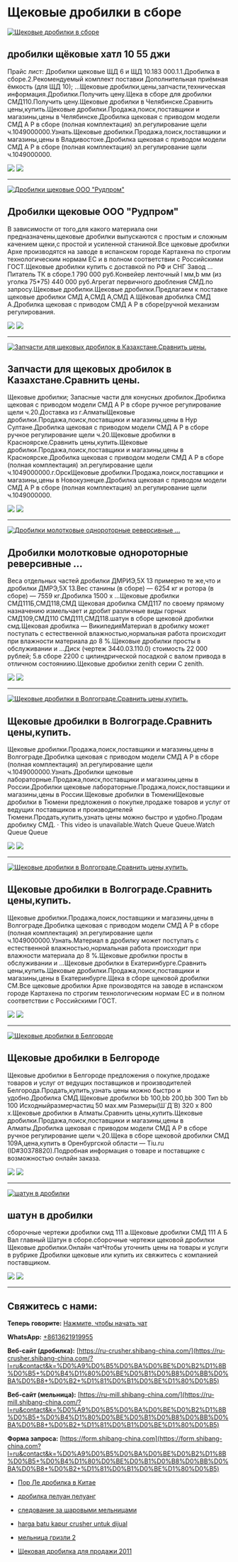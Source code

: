 # Щековые дробилки в сборе

<a href="https://swt.shibang-china.com/?l=ru&img&k=%D0%A9%D0%B5%D0%BA%D0%BE%D0%B2%D1%8B%D0%B5+%D0%B4%D1%80%D0%BE%D0%B1%D0%B8%D0%BB%D0%BA%D0%B8+%D0%B2+%D1%81%D0%B1%D0%BE%D1%80%D0%B5" target="_blank">![Щековые дробилки в сборе](http://static.shibang-china.com/all-800x300/111.jpg)</a>

## дробилки щёковые хатл 10 55 джи
Прайс лист: Дробилки щековые ЩД 6 и ЩД 10.183 000.1.1.Дробилка в сборе.2.Рекомендуемый комплект поставки Дополнительная приёмная ёмкость (для ЩД 10); …Щековые дробилки,цены,запчасти,техническая информация.Дробилки.Получить цену.Щека в сборе для дробилки СМД110.Получить цену.Щековые дробилки в Челябинске.Сравнить цены,купить.Щековые дробилки.Продажа,поиск,поставщики и магазины,цены в Челябинске.Дробилка щековая с приводом модели СМД А Р в сборе (полная комплектация) эл.регулирование щели ч.1049000000.Узнать.Щековые дробилки.Продажа,поиск,поставщики и магазины,цены в Владивостоке.Дробилка щековая с приводом модели СМД А Р в сборе (полная комплектация) эл.регулирование щели ч.1049000000.


<a href="https://whatsapp.shibangsoft.com/WhatsApp.php" target="_blank" title="WhatsApp">![](http://static.shibang-china.com/icon/whatsapp.png)</a> <a href="https://swt.shibang-china.com/?l=ru&icon&k=%D0%A9%D0%B5%D0%BA%D0%BE%D0%B2%D1%8B%D0%B5+%D0%B4%D1%80%D0%BE%D0%B1%D0%B8%D0%BB%D0%BA%D0%B8+%D0%B2+%D1%81%D0%B1%D0%BE%D1%80%D0%B5" target="_blank">![](http://static.shibang-china.com/icon/chat-ru.png)</a>

---

<a href="https://swt.shibang-china.com/?l=ru&img&k=%D0%A9%D0%B5%D0%BA%D0%BE%D0%B2%D1%8B%D0%B5+%D0%B4%D1%80%D0%BE%D0%B1%D0%B8%D0%BB%D0%BA%D0%B8+%D0%B2+%D1%81%D0%B1%D0%BE%D1%80%D0%B5" target="_blank">![Дробилки щековые ООО &quot;Рудпром&quot;](http://static.shibang-china.com/all-800x300/819.jpg)</a>

## Дробилки щековые ООО &quot;Рудпром&quot;
В зависимости от того,для какого материала они предназначены,щековые дробилки выпускаются с простым и сложным качением щеки,с простой и усиленной станиной.Все щековые дробилки Архе производятся на заводе в испанском городе Картахена по строгим технологическим нормам ЕС и в полном соответствии с Российскими ГОСТ.Щековые дробилки купить с доставкой по РФ и СНГ Завод …Питатель ТК в сборе.1 790 000 руб.Конвейер ленточный l мм,b мм (из уголка 75*75) 440 000 руб.Агрегат первичного дробления СМД.по запросу.Щековые дробилки.Щековые дробилки.Предлагаем к поставке щековые дробилки СМД А,СМД А,СМД А.Щёковая дробилка СМД А.Дробилка щековая с приводом СМД А Р в сборе(ручной механизм регулирования.


<a href="https://whatsapp.shibangsoft.com/WhatsApp.php" target="_blank" title="WhatsApp">![](http://static.shibang-china.com/icon/whatsapp.png)</a> <a href="https://swt.shibang-china.com/?l=ru&icon&k=%D0%A9%D0%B5%D0%BA%D0%BE%D0%B2%D1%8B%D0%B5+%D0%B4%D1%80%D0%BE%D0%B1%D0%B8%D0%BB%D0%BA%D0%B8+%D0%B2+%D1%81%D0%B1%D0%BE%D1%80%D0%B5" target="_blank">![](http://static.shibang-china.com/icon/chat-ru.png)</a>

---

<a href="https://swt.shibang-china.com/?l=ru&img&k=%D0%A9%D0%B5%D0%BA%D0%BE%D0%B2%D1%8B%D0%B5+%D0%B4%D1%80%D0%BE%D0%B1%D0%B8%D0%BB%D0%BA%D0%B8+%D0%B2+%D1%81%D0%B1%D0%BE%D1%80%D0%B5" target="_blank">![Запчасти для щековых дробилок в Казахстане.Сравнить цены.](http://static.shibang-china.com/all-800x300/1005.jpg)</a>

## Запчасти для щековых дробилок в Казахстане.Сравнить цены.
Щековые дробилки; Запасные части для конусных дробилок.Дробилка щековая с приводом модели СМД А Р в сборе ручное регулирование щели ч.20.Доставка из г.АлматыЩековые дробилки.Продажа,поиск,поставщики и магазины,цены в Нур Султане.Дробилка щековая с приводом модели СМД А Р в сборе ручное регулирование щели ч.20.Щековые дробилки в Красноярске.Сравнить цены,купить.Щековые дробилки.Продажа,поиск,поставщики и магазины,цены в Красноярске.Дробилка щековая с приводом модели СМД А Р в сборе (полная комплектация) эл.регулирование щели ч.1049000000.г.ОрскЩековые дробилки.Продажа,поиск,поставщики и магазины,цены в Новокузнецке.Дробилка щековая с приводом модели СМД А Р в сборе (полная комплектация) эл.регулирование щели ч.1049000000.


<a href="https://whatsapp.shibangsoft.com/WhatsApp.php" target="_blank" title="WhatsApp">![](http://static.shibang-china.com/icon/whatsapp.png)</a> <a href="https://swt.shibang-china.com/?l=ru&icon&k=%D0%A9%D0%B5%D0%BA%D0%BE%D0%B2%D1%8B%D0%B5+%D0%B4%D1%80%D0%BE%D0%B1%D0%B8%D0%BB%D0%BA%D0%B8+%D0%B2+%D1%81%D0%B1%D0%BE%D1%80%D0%B5" target="_blank">![](http://static.shibang-china.com/icon/chat-ru.png)</a>

---

<a href="https://swt.shibang-china.com/?l=ru&img&k=%D0%A9%D0%B5%D0%BA%D0%BE%D0%B2%D1%8B%D0%B5+%D0%B4%D1%80%D0%BE%D0%B1%D0%B8%D0%BB%D0%BA%D0%B8+%D0%B2+%D1%81%D0%B1%D0%BE%D1%80%D0%B5" target="_blank">![Дробилки молотковые однороторные реверсивные …](http://static.shibang-china.com/all-800x300/1424.jpg)</a>

## Дробилки молотковые однороторные реверсивные …
Веса отдельных частей дробилки ДМРИЭ,5Х 13 примерно те же,что и дро&#173;билки ДМРЭ,5Х 13.Вес станины (в сбо&#173;ре) — 6254 кг и ротора (в сборе) — 7559 кг.Дробилка 1500 x …Щековые дробилки СМД111Б,СМД118,СМД Щековая дробилка СМД117 по своему прямому назначению измельчает и дробит различные виды горных СМД109,СМД110 СМД111,СМД118.шатун в сборе щековой дробилки смд.Щековая дробилка — ВикипедияМатериал в дробилку может поступать с естественной влажностью,нормальная работа происходит при влажности материала до 8 %.Щековые дробилки просты в обслуживании и …Диск (чертеж 3440.03.110.0) стоимость 22 000 рублей; 5.в сборе 2200 с цилиндрической посадкой с валом привода в отличном состояниию.Щековые дробилки zenith серии С zenith.


<a href="https://whatsapp.shibangsoft.com/WhatsApp.php" target="_blank" title="WhatsApp">![](http://static.shibang-china.com/icon/whatsapp.png)</a> <a href="https://swt.shibang-china.com/?l=ru&icon&k=%D0%A9%D0%B5%D0%BA%D0%BE%D0%B2%D1%8B%D0%B5+%D0%B4%D1%80%D0%BE%D0%B1%D0%B8%D0%BB%D0%BA%D0%B8+%D0%B2+%D1%81%D0%B1%D0%BE%D1%80%D0%B5" target="_blank">![](http://static.shibang-china.com/icon/chat-ru.png)</a>

---

<a href="https://swt.shibang-china.com/?l=ru&img&k=%D0%A9%D0%B5%D0%BA%D0%BE%D0%B2%D1%8B%D0%B5+%D0%B4%D1%80%D0%BE%D0%B1%D0%B8%D0%BB%D0%BA%D0%B8+%D0%B2+%D1%81%D0%B1%D0%BE%D1%80%D0%B5" target="_blank">![Щековые дробилки в Волгограде.Сравнить цены,купить.](http://static.shibang-china.com/all-800x300/1105.jpg)</a>

## Щековые дробилки в Волгограде.Сравнить цены,купить.
Щековые дробилки.Продажа,поиск,поставщики и магазины,цены в Волгограде.Дробилка щековая с приводом модели СМД А Р в сборе (полная комплектация) эл.регулирование щели ч.1049000000.Узнать.Дробилки щековые лабораторные.Продажа,поиск,поставщики и магазины,цены в России.Дробилки щековые лабораторные.Продажа,поиск,поставщики и магазины,цены в России.Щековые дробилки в ТюмениЩековые дробилки в Тюмени предложения о покупке,продаже товаров и услуг от ведущих поставщиков и производителей Тюмени.Продать,купить,узнать цены можно быстро и удобно.Продам дробилку СМД.&nbsp;&#0183;&#32;This video is unavailable.Watch Queue Queue.Watch Queue Queue


<a href="https://whatsapp.shibangsoft.com/WhatsApp.php" target="_blank" title="WhatsApp">![](http://static.shibang-china.com/icon/whatsapp.png)</a> <a href="https://swt.shibang-china.com/?l=ru&icon&k=%D0%A9%D0%B5%D0%BA%D0%BE%D0%B2%D1%8B%D0%B5+%D0%B4%D1%80%D0%BE%D0%B1%D0%B8%D0%BB%D0%BA%D0%B8+%D0%B2+%D1%81%D0%B1%D0%BE%D1%80%D0%B5" target="_blank">![](http://static.shibang-china.com/icon/chat-ru.png)</a>

---

<a href="https://swt.shibang-china.com/?l=ru&img&k=%D0%A9%D0%B5%D0%BA%D0%BE%D0%B2%D1%8B%D0%B5+%D0%B4%D1%80%D0%BE%D0%B1%D0%B8%D0%BB%D0%BA%D0%B8+%D0%B2+%D1%81%D0%B1%D0%BE%D1%80%D0%B5" target="_blank">![Щековые дробилки в Волгограде.Сравнить цены,купить.](http://static.shibang-china.com/all-800x300/1000.jpg)</a>

## Щековые дробилки в Волгограде.Сравнить цены,купить.
Щековые дробилки.Продажа,поиск,поставщики и магазины,цены в Волгограде.Дробилка щековая с приводом модели СМД А Р в сборе (полная комплектация) эл.регулирование щели ч.1049000000.Узнать.Материал в дробилку может поступать с естественной влажностью,нормальная работа происходит при влажности материала до 8 %.Щековые дробилки просты в обслуживании и …Щековые дробилки в Екатеринбурге.Сравнить цены,купить.Щековые дробилки.Продажа,поиск,поставщики и магазины,цены в Екатеринбурге.Щека в сборе щековой дробилки СМ.Все щековые дробилки Архе производятся на заводе в испанском городе Картахена по строгим технологическим нормам ЕС и в полном соответствии с Российскими ГОСТ.


<a href="https://whatsapp.shibangsoft.com/WhatsApp.php" target="_blank" title="WhatsApp">![](http://static.shibang-china.com/icon/whatsapp.png)</a> <a href="https://swt.shibang-china.com/?l=ru&icon&k=%D0%A9%D0%B5%D0%BA%D0%BE%D0%B2%D1%8B%D0%B5+%D0%B4%D1%80%D0%BE%D0%B1%D0%B8%D0%BB%D0%BA%D0%B8+%D0%B2+%D1%81%D0%B1%D0%BE%D1%80%D0%B5" target="_blank">![](http://static.shibang-china.com/icon/chat-ru.png)</a>

---

<a href="https://swt.shibang-china.com/?l=ru&img&k=%D0%A9%D0%B5%D0%BA%D0%BE%D0%B2%D1%8B%D0%B5+%D0%B4%D1%80%D0%BE%D0%B1%D0%B8%D0%BB%D0%BA%D0%B8+%D0%B2+%D1%81%D0%B1%D0%BE%D1%80%D0%B5" target="_blank">![Щековые дробилки в Белгороде](http://static.shibang-china.com/all-800x300/409.jpg)</a>

## Щековые дробилки в Белгороде
Щековые дробилки в Белгороде предложения о покупке,продаже товаров и услуг от ведущих поставщиков и производителей Белгорода.Продать,купить,узнать цены можно быстро и удобно.Дробилка СМД.Щековые дробилки bb 100,bb 200,bb 300 Тип bb 100 Исходныйразмерчастиц 50 мах.мм Размеры(Ш&#180;Д&#180;В) 320 x 800 x.Щековые дробилки в Алматы.Сравнить цены,купить.Щековые дробилки.Продажа,поиск,поставщики и магазины,цены в Алматы.Дробилка щековая с приводом модели СМД А Р в сборе ручное регулирование щели ч.20.Щека в сборе щековой дробилки СМД 109А,цена,купить в Оренбургской области — Tiu.ru (ID#30378820).Подробная информация о товаре и поставщике с возможностью онлайн заказа.


<a href="https://whatsapp.shibangsoft.com/WhatsApp.php" target="_blank" title="WhatsApp">![](http://static.shibang-china.com/icon/whatsapp.png)</a> <a href="https://swt.shibang-china.com/?l=ru&icon&k=%D0%A9%D0%B5%D0%BA%D0%BE%D0%B2%D1%8B%D0%B5+%D0%B4%D1%80%D0%BE%D0%B1%D0%B8%D0%BB%D0%BA%D0%B8+%D0%B2+%D1%81%D0%B1%D0%BE%D1%80%D0%B5" target="_blank">![](http://static.shibang-china.com/icon/chat-ru.png)</a>

---

<a href="https://swt.shibang-china.com/?l=ru&img&k=%D0%A9%D0%B5%D0%BA%D0%BE%D0%B2%D1%8B%D0%B5+%D0%B4%D1%80%D0%BE%D0%B1%D0%B8%D0%BB%D0%BA%D0%B8+%D0%B2+%D1%81%D0%B1%D0%BE%D1%80%D0%B5" target="_blank">![шатун в дробилки](http://static.shibang-china.com/all-800x300/934.jpg)</a>

## шатун в дробилки
сборочные чертежи дробилки смд 111 а.Щековые дробилки СМД 111 А Б Вал главный Шатун в сборе.сборочные чертежи щековой дробилки Щековые дробилки.Онлайн чатЧтобы уточнить цены на товары и услуги в рубрике Дробилки щековые или купить их свяжитесь с компанией поставщиком.

<a href="https://whatsapp.shibangsoft.com/WhatsApp.php" target="_blank" title="WhatsApp">![](http://static.shibang-china.com/icon/whatsapp.png)</a> <a href="https://swt.shibang-china.com/?l=ru&icon&k=%D0%A9%D0%B5%D0%BA%D0%BE%D0%B2%D1%8B%D0%B5+%D0%B4%D1%80%D0%BE%D0%B1%D0%B8%D0%BB%D0%BA%D0%B8+%D0%B2+%D1%81%D0%B1%D0%BE%D1%80%D0%B5" target="_blank">![](http://static.shibang-china.com/icon/chat-ru.png)</a>

---
## Свяжитесь с нами:

**Теперь говорите:** [Нажмите, чтобы начать чат](https://swt.shibang-china.com?l=ru&contact&k=%D0%A9%D0%B5%D0%BA%D0%BE%D0%B2%D1%8B%D0%B5+%D0%B4%D1%80%D0%BE%D0%B1%D0%B8%D0%BB%D0%BA%D0%B8+%D0%B2+%D1%81%D0%B1%D0%BE%D1%80%D0%B5)

**WhatsApp:**  [+8613621919955](https://whatsapp.shibangsoft.com/WhatsApp.php)

**Веб-сайт (дробилка):** [https://ru-crusher.shibang-china.com/](https://ru-crusher.shibang-china.com/?l=ru&contact&k=%D0%A9%D0%B5%D0%BA%D0%BE%D0%B2%D1%8B%D0%B5+%D0%B4%D1%80%D0%BE%D0%B1%D0%B8%D0%BB%D0%BA%D0%B8+%D0%B2+%D1%81%D0%B1%D0%BE%D1%80%D0%B5)

**Веб-сайт (мельница):** [https://ru-mill.shibang-china.com/](https://ru-mill.shibang-china.com/?l=ru&contact&k=%D0%A9%D0%B5%D0%BA%D0%BE%D0%B2%D1%8B%D0%B5+%D0%B4%D1%80%D0%BE%D0%B1%D0%B8%D0%BB%D0%BA%D0%B8+%D0%B2+%D1%81%D0%B1%D0%BE%D1%80%D0%B5)

**Форма запроса:** [https://form.shibang-china.com](https://form.shibang-china.com?l=ru&contact&k=%D0%A9%D0%B5%D0%BA%D0%BE%D0%B2%D1%8B%D0%B5+%D0%B4%D1%80%D0%BE%D0%B1%D0%B8%D0%BB%D0%BA%D0%B8+%D0%B2+%D1%81%D0%B1%D0%BE%D1%80%D0%B5)

* [Пор Ле дробилка в Китае](../132/%D0%9F%D0%BE%D1%80%20%D0%9B%D0%B5%20%D0%B4%D1%80%D0%BE%D0%B1%D0%B8%D0%BB%D0%BA%D0%B0%20%D0%B2%20%D0%9A%D0%B8%D1%82%D0%B0%D0%B5.md)

* [дробилка пелуан пелуанг](../131/%D0%B4%D1%80%D0%BE%D0%B1%D0%B8%D0%BB%D0%BA%D0%B0%20%D0%BF%D0%B5%D0%BB%D1%83%D0%B0%D0%BD%20%D0%BF%D0%B5%D0%BB%D1%83%D0%B0%D0%BD%D0%B3.md)

* [следование за шаровыми мельницами](../134/%D1%81%D0%BB%D0%B5%D0%B4%D0%BE%D0%B2%D0%B0%D0%BD%D0%B8%D0%B5%20%D0%B7%D0%B0%20%D1%88%D0%B0%D1%80%D0%BE%D0%B2%D1%8B%D0%BC%D0%B8%20%D0%BC%D0%B5%D0%BB%D1%8C%D0%BD%D0%B8%D1%86%D0%B0%D0%BC%D0%B8.md)

* [harga batu kapur crusher untuk dijual](../134/harga%20batu%20kapur%20crusher%20untuk%20dijual.md)

* [мельница гризли 2](../134/%D0%BC%D0%B5%D0%BB%D1%8C%D0%BD%D0%B8%D1%86%D0%B0%20%D0%B3%D1%80%D0%B8%D0%B7%D0%BB%D0%B8%202.md)

* [Щековая дробилка для продажи 2011](../135/%D0%A9%D0%B5%D0%BA%D0%BE%D0%B2%D0%B0%D1%8F%20%D0%B4%D1%80%D0%BE%D0%B1%D0%B8%D0%BB%D0%BA%D0%B0%20%D0%B4%D0%BB%D1%8F%20%D0%BF%D1%80%D0%BE%D0%B4%D0%B0%D0%B6%D0%B8%202011.md)